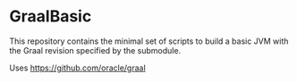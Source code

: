 GraalBasic
==========

This repository contains the minimal set of scripts to build a basic JVM with
the Graal revision specified by the submodule.

Uses https://github.com/oracle/graal
